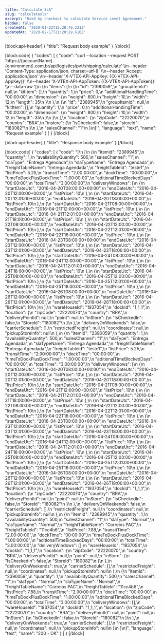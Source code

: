 ```yaml
---
title: "Calculate SLA"
slug: "calculatesla"
excerpt: "Used by checkout to calculate Service Level Agreement."
hidden: false
createdAt: "2020-01-23T15:28:46.231Z"
updatedAt: "2020-02-17T21:20:29.616Z"
---
```

[block:api-header]
{
  "title": "Request body example"
}
[/block]

[block:code]
{
  "codes": [
    {
      "code": "curl --location --request POST 'https://{accountName}.{environment}.com.br/api/logistics/pvt/shipping/calculate' \\\n--header 'Content-Type: application/json; charset=utf-8' \\\n--header 'Accept: application/json' \\\n--header 'X-VTEX-API-AppKey: {{X-VTEX-API-AppKey}}' \\\n--header 'X-VTEX-API-AppToken: {{X-VTEX-API-AppToken}}' \\\n--data-raw '[\n  {\n    \"items\": [\n      {\n        \"id\": \"2390059\",\n        \"groupItemId\": null,\n        \"kitItem\": [],\n        \"quantity\": 1,\n        \"price\": 0,\n        \"additionalHandlingTime\": \"00:00:00\",\n        \"dimension\": {\n          \"weight\": 800,\n          \"height\": 10,\n          \"width\": 12,\n          \"length\": 35\n        }\n      },\n      {\n        \"id\": \"2389945\",\n        \"groupItemId\": null,\n        \"kitItem\": [],\n        \"quantity\": 1,\n        \"price\": 0,\n        \"additionalHandlingTime\": \"00:00:00\",\n        \"dimension\": {\n          \"weight\": 800,\n          \"height\": 10,\n          \"width\": 12,\n          \"length\": 35\n        }\n      }\n    ],\n    \"location\": {\n      \"zipCode\": \"22220070\",\n      \"country\": \"BRA\",\n      \"instore\": {\n          \"isCheckedIn\": false,\n          \"storeId\": \"180082\"\n      }\n    },\n    \"salesChannel\": \"1\"\n  }\n]'",
      "language": "text",
      "name": "Request example"
    }
  ]
}
[/block]

[block:api-header]
{
  "title": "Response body example"
}
[/block]

[block:code]
{
  "codes": [
    {
      "code": "[\n  [\n    {\n      \"itemId\": \"2389945\",\n      \"quantity\": 1,\n      \"availabilityQuantity\": 500,\n      \"salesChannel\": \"1\",\n      \"slaType\": \"Entrega Agendada\",\n      \"slaTypeName\": \"Entrega Agendada\",\n      \"freightTableName\": \"Entrega Agendada\",\n      \"freightTableId\": \"teste1\",\n      \"listPrice\": 5.25,\n      \"transitTime\": \"2.00:00:00\",\n      \"dockTime\": \"00:00:00\",\n      \"timeToDockPlusDockTime\": \"1.00:00:00\",\n      \"aditionalTimeBlockedDays\": \"00:00:00\",\n      \"totalTime\": \"3.00:00:00\",\n      \"deliveryWindows\": [\n        {\n          \"startDateUtc\": \"2016-04-20T08:00:00+00:00\",\n          \"endDateUtc\": \"2016-04-20T12:00:00+00:00\",\n          \"listPrice\": 10\n        },\n        {\n          \"startDateUtc\": \"2016-04-20T12:01:00+00:00\",\n          \"endDateUtc\": \"2016-04-20T18:00:00+00:00\",\n          \"listPrice\": 10\n        },\n        {\n          \"startDateUtc\": \"2016-04-21T08:00:00+00:00\",\n          \"endDateUtc\": \"2016-04-21T12:00:00+00:00\",\n          \"listPrice\": 10\n        },\n        {\n          \"startDateUtc\": \"2016-04-21T12:01:00+00:00\",\n          \"endDateUtc\": \"2016-04-21T18:00:00+00:00\",\n          \"listPrice\": 10\n        },\n        {\n          \"startDateUtc\": \"2016-04-22T08:00:00+00:00\",\n          \"endDateUtc\": \"2016-04-22T12:00:00+00:00\",\n          \"listPrice\": 10\n        },\n        {\n          \"startDateUtc\": \"2016-04-22T12:01:00+00:00\",\n          \"endDateUtc\": \"2016-04-22T18:00:00+00:00\",\n          \"listPrice\": 10\n        },\n        {\n          \"startDateUtc\": \"2016-04-23T08:00:00+00:00\",\n          \"endDateUtc\": \"2016-04-23T12:00:00+00:00\",\n          \"listPrice\": 10\n        },\n        {\n          \"startDateUtc\": \"2016-04-23T12:01:00+00:00\",\n          \"endDateUtc\": \"2016-04-23T18:00:00+00:00\",\n          \"listPrice\": 10\n        },\n        {\n          \"startDateUtc\": \"2016-04-24T08:00:00+00:00\",\n          \"endDateUtc\": \"2016-04-24T12:00:00+00:00\",\n          \"listPrice\": 10\n        },\n        {\n          \"startDateUtc\": \"2016-04-24T12:01:00+00:00\",\n          \"endDateUtc\": \"2016-04-24T18:00:00+00:00\",\n          \"listPrice\": 10\n        },\n        {\n          \"startDateUtc\": \"2016-04-25T08:00:00+00:00\",\n          \"endDateUtc\": \"2016-04-25T12:00:00+00:00\",\n          \"listPrice\": 10\n        },\n        {\n          \"startDateUtc\": \"2016-04-25T12:01:00+00:00\",\n          \"endDateUtc\": \"2016-04-25T18:00:00+00:00\",\n          \"listPrice\": 10\n        },\n        {\n          \"startDateUtc\": \"2016-04-26T08:00:00+00:00\",\n          \"endDateUtc\": \"2016-04-26T12:00:00+00:00\",\n          \"listPrice\": 10\n        },\n        {\n          \"startDateUtc\": \"2016-04-26T12:01:00+00:00\",\n          \"endDateUtc\": \"2016-04-26T18:00:00+00:00\",\n          \"listPrice\": 10\n        }\n      ],\n      \"wareHouseId\": \"1937054\",\n      \"dockId\": \"1_1_1\",\n      \"location\": {\n        \"zipCode\": \"22220070\",\n        \"country\": \"BRA\",\n        \"deliveryPointId\": null,\n        \"point\": null,\n        \"inStore\": {\n          \"IsCheckedIn\": false,\n          \"StoreId\": \"180082\"\n        }\n      },\n      \"deliveryOnWeekends\": false,\n      \"carrierSchedule\": [],\n      \"restrictedFreight\": null,\n      \"coordinates\": null,\n      \"pickupStoreInfo\": null\n    },\n    {\n      \"itemId\": \"2390059\",\n      \"quantity\": 1,\n      \"availabilityQuantity\": 500,\n      \"salesChannel\": \"1\",\n      \"slaType\": \"Entrega Agendada\",\n      \"slaTypeName\": \"Entrega Agendada\",\n      \"freightTableName\": \"Entrega Agendada\",\n      \"freightTableId\": \"teste1\",\n      \"listPrice\": 5.25,\n      \"transitTime\": \"2.00:00:00\",\n      \"dockTime\": \"00:00:00\",\n      \"timeToDockPlusDockTime\": \"1.00:00:00\",\n      \"aditionalTimeBlockedDays\": \"00:00:00\",\n      \"totalTime\": \"3.00:00:00\",\n      \"deliveryWindows\": [\n        {\n          \"startDateUtc\": \"2016-04-20T08:00:00+00:00\",\n          \"endDateUtc\": \"2016-04-20T12:00:00+00:00\",\n          \"listPrice\": 10\n        },\n        {\n          \"startDateUtc\": \"2016-04-20T12:01:00+00:00\",\n          \"endDateUtc\": \"2016-04-20T18:00:00+00:00\",\n          \"listPrice\": 10\n        },\n        {\n          \"startDateUtc\": \"2016-04-21T08:00:00+00:00\",\n          \"endDateUtc\": \"2016-04-21T12:00:00+00:00\",\n          \"listPrice\": 10\n        },\n        {\n          \"startDateUtc\": \"2016-04-21T12:01:00+00:00\",\n          \"endDateUtc\": \"2016-04-21T18:00:00+00:00\",\n          \"listPrice\": 10\n        },\n        {\n          \"startDateUtc\": \"2016-04-22T08:00:00+00:00\",\n          \"endDateUtc\": \"2016-04-22T12:00:00+00:00\",\n          \"listPrice\": 10\n        },\n        {\n          \"startDateUtc\": \"2016-04-22T12:01:00+00:00\",\n          \"endDateUtc\": \"2016-04-22T18:00:00+00:00\",\n          \"listPrice\": 10\n        },\n        {\n          \"startDateUtc\": \"2016-04-23T08:00:00+00:00\",\n          \"endDateUtc\": \"2016-04-23T12:00:00+00:00\",\n          \"listPrice\": 10\n        },\n        {\n          \"startDateUtc\": \"2016-04-23T12:01:00+00:00\",\n          \"endDateUtc\": \"2016-04-23T18:00:00+00:00\",\n          \"listPrice\": 10\n        },\n        {\n          \"startDateUtc\": \"2016-04-24T08:00:00+00:00\",\n          \"endDateUtc\": \"2016-04-24T12:00:00+00:00\",\n          \"listPrice\": 10\n        },\n        {\n          \"startDateUtc\": \"2016-04-24T12:01:00+00:00\",\n          \"endDateUtc\": \"2016-04-24T18:00:00+00:00\",\n          \"listPrice\": 10\n        },\n        {\n          \"startDateUtc\": \"2016-04-25T08:00:00+00:00\",\n          \"endDateUtc\": \"2016-04-25T12:00:00+00:00\",\n          \"listPrice\": 10\n        },\n        {\n          \"startDateUtc\": \"2016-04-25T12:01:00+00:00\",\n          \"endDateUtc\": \"2016-04-25T18:00:00+00:00\",\n          \"listPrice\": 10\n        },\n        {\n          \"startDateUtc\": \"2016-04-26T08:00:00+00:00\",\n          \"endDateUtc\": \"2016-04-26T12:00:00+00:00\",\n          \"listPrice\": 10\n        },\n        {\n          \"startDateUtc\": \"2016-04-26T12:01:00+00:00\",\n          \"endDateUtc\": \"2016-04-26T18:00:00+00:00\",\n          \"listPrice\": 10\n        }\n      ],\n      \"wareHouseId\": \"1937054\",\n      \"dockId\": \"1_1_1\",\n      \"location\": {\n        \"zipCode\": \"22220070\",\n        \"country\": \"BRA\",\n        \"deliveryPointId\": null,\n        \"point\": null,\n        \"inStore\": {\n          \"IsCheckedIn\": false,\n          \"StoreId\": \"180082\"\n        }\n      },\n      \"deliveryOnWeekends\": false,\n      \"carrierSchedule\": [],\n      \"restrictedFreight\": null,\n      \"coordinates\": null,\n      \"pickupStoreInfo\": null\n    },\n    {\n      \"itemId\": \"2389945\",\n      \"quantity\": 1,\n      \"availabilityQuantity\": 500,\n      \"salesChannel\": \"1\",\n      \"slaType\": \"Normal\",\n      \"slaTypeName\": \"Normal\",\n      \"freightTableName\": \"Correios PAC\",\n      \"freightTableId\": \"11cc4b6\",\n      \"listPrice\": 7.88,\n      \"transitTime\": \"2.00:00:00\",\n      \"dockTime\": \"00:00:00\",\n      \"timeToDockPlusDockTime\": \"1.00:00:00\",\n      \"aditionalTimeBlockedDays\": \"00:00:00\",\n      \"totalTime\": \"3.00:00:00\",\n      \"deliveryWindows\": [],\n      \"wareHouseId\": \"1937054\",\n      \"dockId\": \"1_1_1\",\n      \"location\": {\n        \"zipCode\": \"22220070\",\n        \"country\": \"BRA\",\n        \"deliveryPointId\": null,\n        \"point\": null,\n        \"inStore\": {\n          \"IsCheckedIn\": false,\n          \"StoreId\": \"180082\"\n        }\n      },\n      \"deliveryOnWeekends\": true,\n      \"carrierSchedule\": [],\n      \"restrictedFreight\": null,\n      \"coordinates\": null,\n      \"pickupStoreInfo\": null\n    },\n    {\n      \"itemId\": \"2390059\",\n      \"quantity\": 1,\n      \"availabilityQuantity\": 500,\n      \"salesChannel\": \"1\",\n      \"slaType\": \"Normal\",\n      \"slaTypeName\": \"Normal\",\n      \"freightTableName\": \"Correios PAC\",\n      \"freightTableId\": \"11cc4b6\",\n      \"listPrice\": 7.88,\n      \"transitTime\": \"2.00:00:00\",\n      \"dockTime\": \"00:00:00\",\n      \"timeToDockPlusDockTime\": \"1.00:00:00\",\n      \"aditionalTimeBlockedDays\": \"00:00:00\",\n      \"totalTime\": \"3.00:00:00\",\n      \"deliveryWindows\": [],\n      \"wareHouseId\": \"1937054\",\n      \"dockId\": \"1_1_1\",\n      \"location\": {\n        \"zipCode\": \"22220070\",\n        \"country\": \"BRA\",\n        \"deliveryPointId\": null,\n        \"point\": null,\n        \"inStore\": {\n          \"IsCheckedIn\": false,\n          \"StoreId\": \"180082\"\n        }\n      },\n      \"deliveryOnWeekends\": true,\n      \"carrierSchedule\": [],\n      \"restrictedFreight\": null,\n      \"coordinates\": null,\n      \"pickupStoreInfo\": null\n    }\n  ]\n]",
      "language": "text",
      "name": "200 - OK"
    }
  ]
}
[/block]